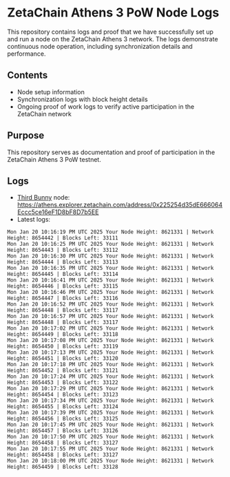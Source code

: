 # ZetaChain Athens 3 PoW Node Logs
This repository contains logs and proof that we have successfully set up and run a node on the ZetaChain Athens 3 network. The logs demonstrate continuous node operation, including synchronization details and performance.

## Contents
- Node setup information
- Synchronization logs with block height details
- Ongoing proof of work logs to verify active participation in the ZetaChain network

## Purpose
This repository serves as documentation and proof of participation in the ZetaChain Athens 3 PoW testnet.

## Logs

- [Third Bunny](https://thirdbunny.xyz/) node: https://athens.explorer.zetachain.com/address/0x225254d35dE666064Eccc5ce16eF1D8bF8D7b5EE
- Latest logs:
```
Mon Jan 20 10:16:19 PM UTC 2025 Your Node Height: 8621331 | Network Height: 8654442 | Blocks Left: 33111
Mon Jan 20 10:16:25 PM UTC 2025 Your Node Height: 8621331 | Network Height: 8654443 | Blocks Left: 33112
Mon Jan 20 10:16:30 PM UTC 2025 Your Node Height: 8621331 | Network Height: 8654444 | Blocks Left: 33113
Mon Jan 20 10:16:35 PM UTC 2025 Your Node Height: 8621331 | Network Height: 8654445 | Blocks Left: 33114
Mon Jan 20 10:16:41 PM UTC 2025 Your Node Height: 8621331 | Network Height: 8654446 | Blocks Left: 33115
Mon Jan 20 10:16:46 PM UTC 2025 Your Node Height: 8621331 | Network Height: 8654447 | Blocks Left: 33116
Mon Jan 20 10:16:52 PM UTC 2025 Your Node Height: 8621331 | Network Height: 8654448 | Blocks Left: 33117
Mon Jan 20 10:16:57 PM UTC 2025 Your Node Height: 8621331 | Network Height: 8654448 | Blocks Left: 33117
Mon Jan 20 10:17:02 PM UTC 2025 Your Node Height: 8621331 | Network Height: 8654449 | Blocks Left: 33118
Mon Jan 20 10:17:08 PM UTC 2025 Your Node Height: 8621331 | Network Height: 8654450 | Blocks Left: 33119
Mon Jan 20 10:17:13 PM UTC 2025 Your Node Height: 8621331 | Network Height: 8654451 | Blocks Left: 33120
Mon Jan 20 10:17:18 PM UTC 2025 Your Node Height: 8621331 | Network Height: 8654452 | Blocks Left: 33121
Mon Jan 20 10:17:24 PM UTC 2025 Your Node Height: 8621331 | Network Height: 8654453 | Blocks Left: 33122
Mon Jan 20 10:17:29 PM UTC 2025 Your Node Height: 8621331 | Network Height: 8654454 | Blocks Left: 33123
Mon Jan 20 10:17:34 PM UTC 2025 Your Node Height: 8621331 | Network Height: 8654455 | Blocks Left: 33124
Mon Jan 20 10:17:39 PM UTC 2025 Your Node Height: 8621331 | Network Height: 8654456 | Blocks Left: 33125
Mon Jan 20 10:17:45 PM UTC 2025 Your Node Height: 8621331 | Network Height: 8654457 | Blocks Left: 33126
Mon Jan 20 10:17:50 PM UTC 2025 Your Node Height: 8621331 | Network Height: 8654458 | Blocks Left: 33127
Mon Jan 20 10:17:55 PM UTC 2025 Your Node Height: 8621331 | Network Height: 8654458 | Blocks Left: 33127
Mon Jan 20 10:18:00 PM UTC 2025 Your Node Height: 8621331 | Network Height: 8654459 | Blocks Left: 33128
```
